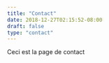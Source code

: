 ```yaml
---
title: "Contact"
date: 2018-12-27T02:15:52-08:00
draft: false
type: "contact"
---
```


Ceci est la page de contact
